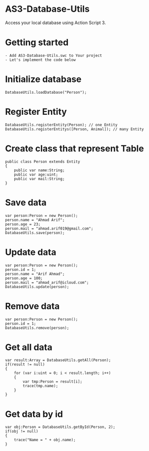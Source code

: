 # AS3-Database-Utils
Access your local database using Action Script 3.

# Getting started
	- Add AS3-Database-Utils.swc to Your project
	- Let's implement the code below

# Initialize database
	DatabaseUtils.loadDatabase("Person");
	
# Register Entity
	DatabaseUtils.registerEntity(Person); // one Entity
	DatabaseUtils.registerEntitys([Person, Animal]); // many Entity
	
# Create class that represent Table
	public class Person extends Entity
	{
		public var name:String;
		public var age:uint;
		public var mail:String;
	}

# Save data
	var person:Person = new Person();
	person.name = "Ahmad Arif";
	person.age = 23;
	person.mail = "ahmad.arif019@gmail.com";
	DatabaseUtils.save(person);
	
# Update data
	var person:Person = new Person();
	person.id = 1;
	person.name = "Arif Ahmad";
	person.age = 100;
	person.mail = "ahmad_arif@icloud.com";
	DatabaseUtils.update(person);
	
# Remove data
	var person:Person = new Person();
	person.id = 1;
	DatabaseUtils.remove(person);
	
# Get all data
	var result:Array = DatabaseUtils.getAll(Person);
	if(result != null)
	{
		for (var i:uint = 0; i < result.length; i++)
		{
			var tmp:Person = result[i];
			trace(tmp.name);
		}
	}
	
# Get data by id
	var obj:Person = DatabaseUtils.getById(Person, 2);
	if(obj != null) 
	{
		trace("Name = " + obj.name);
	}